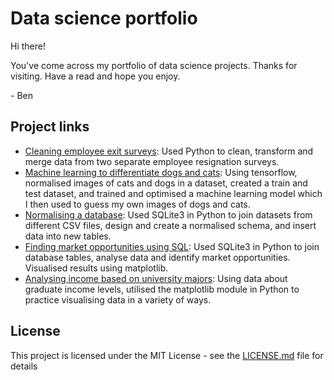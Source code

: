 # Data science portfolio

Hi there!

You've come across my portfolio of data science projects. Thanks for visiting. Have a read and hope you enjoy.

\- Ben

## Project links
* [Cleaning employee exit surveys](https://github.com/benjohnston94/data_science_portfolio/blob/master/Cleaning%20employee%20exit%20surveys/Cleaning%20employee%20exit%20surveys.ipynb): Used Python to clean, transform and merge data from two separate employee resignation surveys.
* [Machine learning to differentiate dogs and cats](https://github.com/benjohnston94/data_science_portfolio/blob/master/Machine%20learning%20to%20differentiate%20dogs%20and%20cats/Machine%20learning%20to%20differentiate%20between%20cats%20and%20dogs.ipynb): Using tensorflow, normalised images of cats and dogs in a dataset, created a train and test dataset, and trained and optimised a machine learning model which I then used to guess my own images of dogs and cats.
* [Normalising a database](https://github.com/benjohnston94/data-science-portfolio/blob/master/Normalising%20a%20database/Project:%20SQL%20database%20design.ipynb): Used SQLite3 in Python to join datasets from different CSV files, design and create a normalised schema, and insert data into new tables.
* [Finding market opportunities using SQL](https://github.com/benjohnston94/data-science-portfolio/blob/master/Analysing%20market%20opportunities%20(SQL)/Project:%20Analysing%20market%20opportunities%20with%20SQL.ipynb): Used SQLite3 in Python to join database tables, analyse data and identify market opportunities. Visualised results using matplotlib.
* [Analysing income based on university majors](https://github.com/benjohnston94/data_science_portfolio/blob/master/Analysing%20income%20based%20on%20university%20major/Analysing%20income%20based%20on%20university%20major.ipynb): Using data about graduate income levels, utilised the matplotlib module in Python to practice visualising data in a variety of ways.

## License

This project is licensed under the MIT License - see the [LICENSE.md](LICENSE.md) file for details

